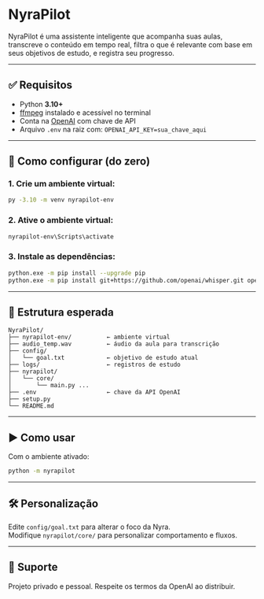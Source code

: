 # NyraPilot

NyraPilot é uma assistente inteligente que acompanha suas aulas, transcreve o conteúdo em tempo real, filtra o que é relevante com base em seus objetivos de estudo, e registra seu progresso.

---

## ✅ Requisitos

- Python **3.10+**
- [ffmpeg](https://ffmpeg.org/) instalado e acessível no terminal
- Conta na [OpenAI](https://platform.openai.com/account/api-keys) com chave de API
- Arquivo `.env` na raiz com: `OPENAI_API_KEY=sua_chave_aqui`

---

## 🧪 Como configurar (do zero)

### 1. Crie um ambiente virtual:

```bash
py -3.10 -m venv nyrapilot-env
```

### 2. Ative o ambiente virtual:

```bash
nyrapilot-env\Scripts\activate
```

### 3. Instale as dependências:

```bash
python.exe -m pip install --upgrade pip
python.exe -m pip install git+https://github.com/openai/whisper.git openai python-dotenv
```

---

## 📂 Estrutura esperada

```
NyraPilot/
├── nyrapilot-env/          ← ambiente virtual
├── audio_temp.wav          ← áudio da aula para transcrição
├── config/
│   └── goal.txt            ← objetivo de estudo atual
├── logs/                   ← registros de estudo
├── nyrapilot/
│   └── core/
│       └── main.py ...
├── .env                    ← chave da API OpenAI
├── setup.py
└── README.md
```

---

## ▶️ Como usar

Com o ambiente ativado:

```bash
python -m nyrapilot
```

---

## 🛠️ Personalização

Edite `config/goal.txt` para alterar o foco da Nyra.  
Modifique `nyrapilot/core/` para personalizar comportamento e fluxos.

---

## 📩 Suporte

Projeto privado e pessoal. Respeite os termos da OpenAI ao distribuir.

